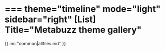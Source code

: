 ===
theme="timeline"
mode="light"
sidebar="right"
[List]
Title="Metabuzz theme gallery"
===

{{ inc "common|allfiles.md" }}




